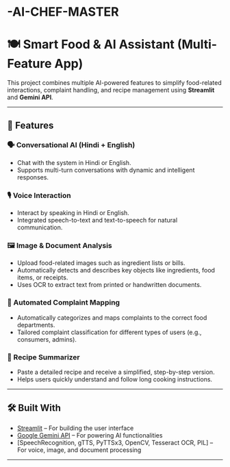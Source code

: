 # -AI-CHEF-MASTER
# 🍽️ Smart Food & AI Assistant (Multi-Feature App)

This project combines multiple AI-powered features to simplify food-related interactions, complaint handling, and recipe management using **Streamlit** and **Gemini API**.

---

## 🔹 Features

### 🗣 Conversational AI (Hindi + English)
- Chat with the system in Hindi or English.
- Supports multi-turn conversations with dynamic and intelligent responses.

### 🎙️ Voice Interaction
- Interact by speaking in Hindi or English.
- Integrated speech-to-text and text-to-speech for natural communication.

### 🖼️ Image & Document Analysis
- Upload food-related images such as ingredient lists or bills.
- Automatically detects and describes key objects like ingredients, food items, or receipts.
- Uses OCR to extract text from printed or handwritten documents.

### 📌 Automated Complaint Mapping
- Automatically categorizes and maps complaints to the correct food departments.
- Tailored complaint classification for different types of users (e.g., consumers, admins).

### 🥘 Recipe Summarizer
- Paste a detailed recipe and receive a simplified, step-by-step version.
- Helps users quickly understand and follow long cooking instructions.

---

## 🛠️ Built With
- [Streamlit](https://streamlit.io/) – For building the user interface
- [Google Gemini API](https://ai.google.dev/) – For powering AI functionalities
- [SpeechRecognition, gTTS, PyTTSx3, OpenCV, Tesseract OCR, PIL] – For voice, image, and document processing

---

 
